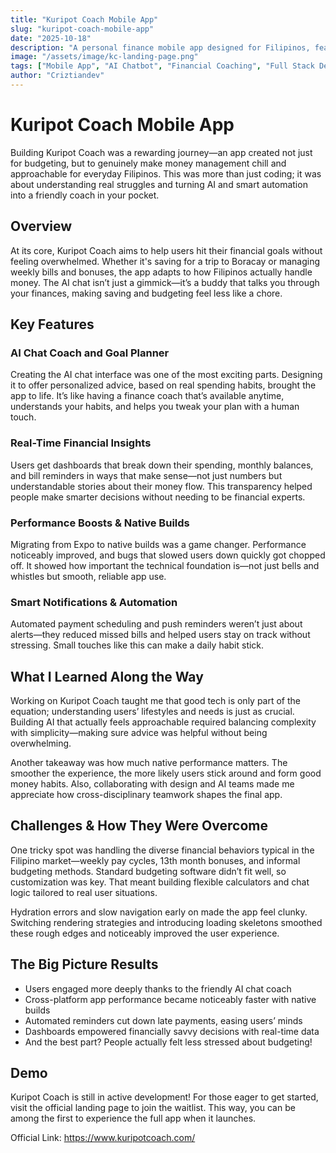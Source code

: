 ```yaml
---
title: "Kuripot Coach Mobile App"
slug: "kuripot-coach-mobile-app"
date: "2025-10-18"
description: "A personal finance mobile app designed for Filipinos, featuring AI-powered financial coaching, goal tracking, real-time insights, and smart payment automation."
image: "/assets/image/kc-landing-page.png"
tags: ["Mobile App", "AI Chatbot", "Financial Coaching", "Full Stack Development", "React Native"]
author: "Criztiandev"
---
```


# Kuripot Coach Mobile App

Building Kuripot Coach was a rewarding journey—an app created not just for budgeting, but to genuinely make money management chill and approachable for everyday Filipinos. This was more than just coding; it was about understanding real struggles and turning AI and smart automation into a friendly coach in your pocket.

## Overview

At its core, Kuripot Coach aims to help users hit their financial goals without feeling overwhelmed. Whether it's saving for a trip to Boracay or managing weekly bills and bonuses, the app adapts to how Filipinos actually handle money. The AI chat isn’t just a gimmick—it’s a buddy that talks you through your finances, making saving and budgeting feel less like a chore.

## Key Features

### AI Chat Coach and Goal Planner

Creating the AI chat interface was one of the most exciting parts. Designing it to offer personalized advice, based on real spending habits, brought the app to life. It’s like having a finance coach that’s available anytime, understands your habits, and helps you tweak your plan with a human touch.

### Real-Time Financial Insights

Users get dashboards that break down their spending, monthly balances, and bill reminders in ways that make sense—not just numbers but understandable stories about their money flow. This transparency helped people make smarter decisions without needing to be financial experts.

### Performance Boosts & Native Builds

Migrating from Expo to native builds was a game changer. Performance noticeably improved, and bugs that slowed users down quickly got chopped off. It showed how important the technical foundation is—not just bells and whistles but smooth, reliable app use.

### Smart Notifications & Automation

Automated payment scheduling and push reminders weren’t just about alerts—they reduced missed bills and helped users stay on track without stressing. Small touches like this can make a daily habit stick.

## What I Learned Along the Way

Working on Kuripot Coach taught me that good tech is only part of the equation; understanding users’ lifestyles and needs is just as crucial. Building AI that actually feels approachable required balancing complexity with simplicity—making sure advice was helpful without being overwhelming.

Another takeaway was how much native performance matters. The smoother the experience, the more likely users stick around and form good money habits. Also, collaborating with design and AI teams made me appreciate how cross-disciplinary teamwork shapes the final app.

## Challenges & How They Were Overcome

One tricky spot was handling the diverse financial behaviors typical in the Filipino market—weekly pay cycles, 13th month bonuses, and informal budgeting methods. Standard budgeting software didn’t fit well, so customization was key. That meant building flexible calculators and chat logic tailored to real user situations.

Hydration errors and slow navigation early on made the app feel clunky. Switching rendering strategies and introducing loading skeletons smoothed these rough edges and noticeably improved the user experience.

## The Big Picture Results

- Users engaged more deeply thanks to the friendly AI chat coach
- Cross-platform app performance became noticeably faster with native builds
- Automated reminders cut down late payments, easing users’ minds
- Dashboards empowered financially savvy decisions with real-time data
- And the best part? People actually felt less stressed about budgeting!

## Demo

Kuripot Coach is still in active development! For those eager to get started, visit the official landing page to join the waitlist. This way, you can be among the first to experience the full app when it launches.

Official Link: https://www.kuripotcoach.com/
